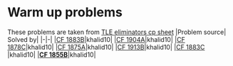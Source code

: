 # Warm up problems
These problems are taken from [TLE eliminators cp sheet](https://www.tle-eliminators.com/cp-sheet)
|Problem source| Solved by|
|-|-|
|[CF 1883B](https://codeforces.com/problemset/problem/1883/B)|khalid10|
|[CF 1904A](https://codeforces.com/problemset/problem/1904/A)|khalid10|
|[CF 1878C](https://codeforces.com/problemset/problem/1878/C)|khalid10|
|[CF 1875A](https://codeforces.com/problemset/problem/1875/A)|khalid10|
|[CF 1913B](https://codeforces.com/problemset/problem/1913/B)|khalid10|
|[CF 1883C](https://codeforces.com/contest/1883/problem/C)   |khalid10|
|[**CF 1855B**](https://codeforces.com/problemset/problem/1855/B)|khalid10|
